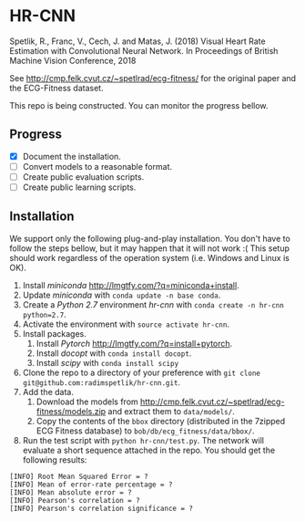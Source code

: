 # HR-CNN
Spetlik, R., Franc, V., Cech, J. and Matas, J. (2018) Visual Heart Rate Estimation with Convolutional Neural Network. In Proceedings of British Machine Vision Conference, 2018

See http://cmp.felk.cvut.cz/~spetlrad/ecg-fitness/ for the original paper and the ECG-Fitness dataset.

This repo is being constructed. You can monitor the progress bellow.

## Progress
- [x] Document the installation.
- [ ] Convert models to a reasonable format.
- [ ] Create public evaluation scripts.
- [ ] Create public learning scripts.

## Installation
We support only the following plug-and-play installation. You don't have to follow the steps bellow, but it may happen that it will not work :( This setup should work regardless of the operation system (i.e. Windows and Linux is OK).
1. Install _miniconda_ http://lmgtfy.com/?q=miniconda+install.
1. Update _miniconda_ with `conda update -n base conda`.
1. Create a _Python 2.7_ environment _hr-cnn_ with `conda create -n hr-cnn python=2.7`.
1. Activate the environment with `source activate hr-cnn`.
1. Install packages.
	1. Install _Pytorch_ http://lmgtfy.com/?q=install+pytorch.
	1. Install _docopt_ with `conda install docopt`.
	1. Install _scipy_ with `conda install scipy`
1. Clone the repo to a directory of your preference with `git clone git@github.com:radimspetlik/hr-cnn.git`.
1. Add the data.
	1. Download the models from http://cmp.felk.cvut.cz/~spetlrad/ecg-fitness/models.zip and extract them to `data/models/`.
	1. Copy the contents of the `bbox` directory (distributed in the 7zipped ECG Fitness database) to `bob/db/ecg_fitness/data/bbox/`.
1. Run the test script with `python hr-cnn/test.py`. The network will evaluate a short sequence attached in the repo. You should get the following results:

```
[INFO] Root Mean Squared Error = ?
[INFO] Mean of error-rate percentage = ?
[INFO] Mean absolute error = ?
[INFO] Pearson's correlation = ?
[INFO] Pearson's correlation significance = ?
```
